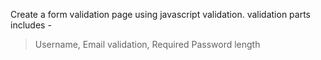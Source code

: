 Create a form validation page using javascript validation.
validation parts includes -
> Username,
> Email validation,
> Required Password length
